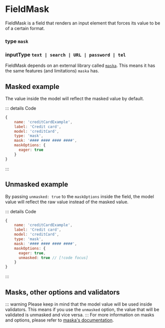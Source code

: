 # FieldMask
FieldMask is a field that renders an input element that forces its value to be of a certain format.

### type `mask`
### inputType `text | search | URL | password | tel `

FieldMask depends on an external library called [`maska`](https://beholdr.github.io/maska/v3/#/). This means it has the
same features (and limitations) `maska` has. 

## Masked example
The value inside the model will reflect the masked value by default.

<script setup>
import FieldMaskExample from '/components/examples/fieldsFieldMaskExample.vue'
</script>

::: details Code
```js
{
    name: 'creditCardExample',
    label: 'Credit card',
    model: 'creditCard',
    type: 'mask',
    mask: '#### #### #### ####',
    maskOptions: {
      eager: true
    }
}
```
:::
<FieldMaskExample/>

## Unmasked example
By passing `unmasked: true` to the `maskOptions` inside the field, the model value will reflect the raw value instead
of the masked value.

::: details Code
```js
{
    name: 'creditCardExample',
    label: 'Credit card',
    model: 'creditCard',
    type: 'mask',
    mask: '#### #### #### ####',
    maskOptions: {
      eager: true,
      unmasked: true // [!code focus]
    }
}
```
:::
<FieldMaskExample unmasked/>

## Masks, other options and validators
::: warning
Please keep in mind that the model value will be used inside validators. This means if you use the `unmasked` option, the
value that will be validated is unmasked and vice versa.
:::
For more information on masks and options, please refer to [maska's documentation](https://beholdr.github.io/maska/v3/#/).
